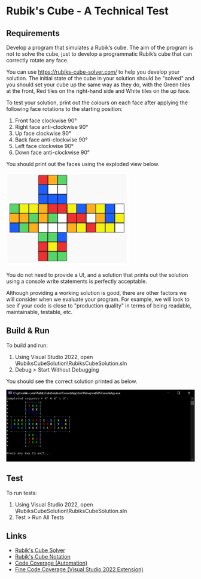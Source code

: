 # Rubik's Cube - A Technical Test

## Requirements

Develop a program that simulates a Rubik’s cube. The aim of the program is not to solve the cube, just to develop a programmatic Rubik’s cube that can correctly rotate any face.

You can use https://rubiks-cube-solver.com/ to help you develop your solution. The initial state of the cube in your solution should be "solved" and you should set your cube up the same way as they do, with the Green tiles at the front, Red tiles on the right-hand side and White tiles on the up face.

To test your solution, print out the colours on each face after applying the following face rotations to the starting position:
1. Front face clockwise 90°
2. Right face anti-clockwise 90°
3. Up face clockwise 90°
4. Back face anti-clockwise 90°
5. Left face clockwise 90°
6. Down face anti-clockwise 90°

You should print out the faces using the exploded view below.

![Image of desired outcome](/images/desired-outcome.png?raw=true)

You do not need to provide a UI, and a solution that prints out the solution using a console write statements is perfectly acceptable.

Although providing a working solution is good, there are other factors we will consider when we evaluate your program. For example, we will look to see if your code is close to "production quality" in terms of being readable, maintainable, testable, etc.

## Build & Run

To build and run:
1. Using Visual Studio 2022, open \RubiksCubeSolution\RubiksCubeSolution.sln
2. Debug > Start Without Debugging

You should see the correct solution printed as below.

![Image of actual outcome](/images/console-output.png?raw=true)

## Test

To run tests:
1. Using Visual Studio 2022, open \RubiksCubeSolution\RubiksCubeSolution.sln
2. Test > Run All Tests

## Links
- [Rubik's Cube Solver](https://rubiks-cube-solver.com/)
- [Rubik's Cube Notation](https://getgocube.com/learn/rubiks-cube-notation/)
- [Code Coverage (Automation)](https://docs.microsoft.com/en-us/dotnet/core/testing/unit-testing-code-coverage?tabs=windows)
- [Fine Code Coverage (Visual Studio 2022 Extension)](https://marketplace.visualstudio.com/items?itemName=FortuneNgwenya.FineCodeCoverage2022)
